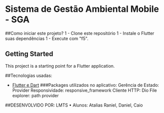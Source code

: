 # Sistema de Gestão Ambiental Mobile - SGA

##Como iniciar este projeto?
1 - Clone este repositório
1 - Instale o Flutter suas dependências
1 - Execute com "f5".
## Getting Started

This project is a starting point for a Flutter application.

##Tecnologias usadas:
- [Flutter e Dart](https://flutter.dev/)
###Packages utilizados no aplicativo:
Gerência de Estado: Provider
Responsividade: responsive_framework
Cliente HTTP: Dio
File explorer: path provider

##DESENVOLVIDO POR: 
LMTS • Alunos: Atalias Raniel, Daniel, Caio

 
